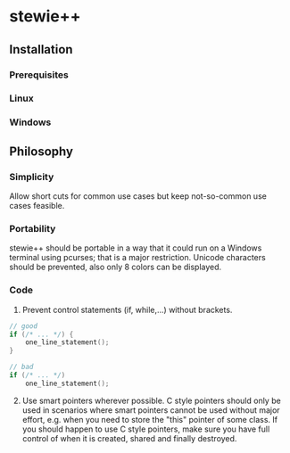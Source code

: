 # stewie++

## Installation ##
### Prerequisites ###

### Linux ###

### Windows ###


## Philosophy ##

### Simplicity ###
Allow short cuts for common use cases but keep not-so-common use cases
feasible.

### Portability ###
stewie++ should be portable in a way that it could run on a Windows terminal
using pcurses; that is a major restriction. Unicode characters should be
prevented, also only 8 colors can be displayed.

### Code ###

1. Prevent control statements (if, while,...) without brackets.

```C++
// good
if (/* ... */) {
	one_line_statement();
}

// bad
if (/* ... */)
	one_line_statement();
```

2. Use smart pointers wherever possible. C style pointers should only be
used in scenarios where smart pointers cannot be used without major effort,
e.g. when you need to store the "this" pointer of some class.
If you should happen to use C style pointers, make sure you have full control
of when it is created, shared and finally destroyed.
